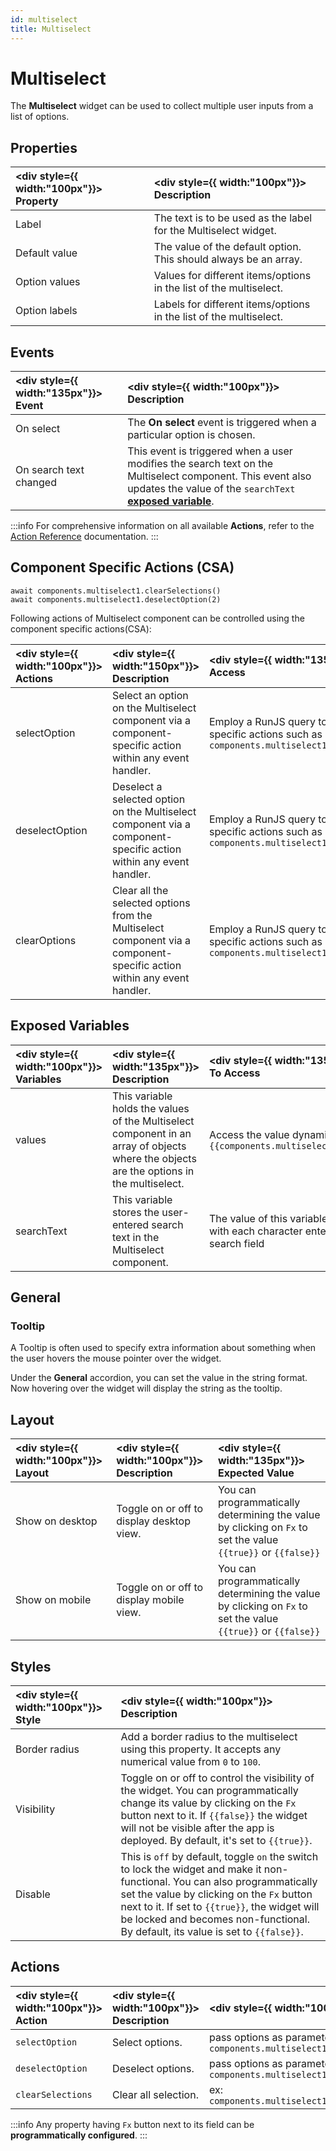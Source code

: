```yaml
---
id: multiselect
title: Multiselect
---
```

# Multiselect

The **Multiselect** widget can be used to collect multiple user inputs from a list of options.

<div >

## Properties

| <div style={{ width:"100px"}}> Property   </div>   | <div style={{ width:"100px"}}> Description </div> | 
|:----------- |:----------- |
| Label | The text is to be used as the label for the Multiselect widget. |
| Default value | The value of the default option. This should always be an array. |
| Option values | Values for different items/options in the list of the multiselect. |
| Option labels | Labels for different items/options in the list of the multiselect. |

</div>

<div >

## Events

| <div style={{ width:"135px"}}> Event </div> | <div style={{ width:"100px"}}> Description </div> |
|:----------------- | :--------------------------------------------- |
| On select | The **On select** event is triggered when a particular option is chosen. |
| On search text changed | This event is triggered when a user modifies the search text on the Multiselect component. This event also updates the value of the `searchText` **[exposed variable](#exposed-variables)**. |

:::info
For comprehensive information on all available **Actions**, refer to the [Action Reference](/docs/category/actions-reference) documentation.
:::

</div>

<div >

## Component Specific Actions (CSA)
`await components.multiselect1.clearSelections()` <br/>
`await components.multiselect1.deselectOption(2)`

Following actions of Multiselect component can be controlled using the component specific actions(CSA):

| <div style={{ width:"100px"}}> Actions </div> | <div style={{ width:"150px"}}> Description </div> | <div style={{ width:"135px"}}> How To Access </div> |
|:----------- |:----------- |:-------- |
| selectOption | Select an option on the Multiselect component via a component-specific action within any event handler.| Employ a RunJS query to execute component-specific actions such as `await components.multiselect1.selectOption(3)` |
| deselectOption | Deselect a selected option on the Multiselect component via a component-specific action within any event handler. | Employ a RunJS query to execute component-specific actions such as `await components.multiselect1.deselectOption(3)` | 
| clearOptions | Clear all the selected options from the Multiselect component via a component-specific action within any event handler. |Employ a RunJS query to execute component-specific actions such as `await components.multiselect1.clearSelections(2,3)` |

</div>

<div >

## Exposed Variables

| <div style={{ width:"100px"}}> Variables  </div>  | <div style={{ width:"135px"}}> Description </div> | <div style={{ width:"135px"}}> How To Access </div> |
|:----------- |:----------- |:----------|
| values | This variable holds the values of the Multiselect component in an array of objects where the objects are the options in the multiselect.| Access the value dynamically using JS: `{{components.multiselect1.values[1]}}` |
| searchText | This variable stores the user-entered search text in the Multiselect component. | The value of this variable is updated with each character entered in the search field |

</div>

<div >

## General
### Tooltip

A Tooltip is often used to specify extra information about something when the user hovers the mouse pointer over the widget.

Under the <b>General</b> accordion, you can set the value in the string format. Now hovering over the widget will display the string as the tooltip.

</div>

<div >

## Layout

| <div style={{ width:"100px"}}> Layout </div> | <div style={{ width:"100px"}}> Description </div> | <div style={{ width:"135px"}}> Expected Value </div> |
|:--------------- |:----------------------------------------- | :------------------------------------------------------------------------------------------------------------- |
| Show on desktop | Toggle on or off to display desktop view. | You can programmatically determining the value by clicking on `Fx` to set the value `{{true}}` or `{{false}}` |
| Show on mobile  | Toggle on or off to display mobile view.  | You can programmatically determining the value by clicking on `Fx` to set the value `{{true}}` or `{{false}}` |

</div>

<div >

## Styles

| <div style={{ width:"100px"}}> Style   </div>   | <div style={{ width:"100px"}}> Description </div> | 
|:----------- |:----------- |
| Border radius | Add a border radius to the multiselect using this property. It accepts any numerical value from `0` to `100`. |
| Visibility | Toggle on or off to control the visibility of the widget. You can programmatically change its value by clicking on the `Fx` button next to it. If `{{false}}` the widget will not be visible after the app is deployed. By default, it's set to `{{true}}`. |
| Disable | This is `off` by default, toggle `on` the switch to lock the widget and make it non-functional. You can also programmatically set the value by clicking on the `Fx` button next to it. If set to `{{true}}`, the widget will be locked and becomes non-functional. By default, its value is set to `{{false}}`. |

</div>

<div >

## Actions

| <div style={{ width:"100px"}}> Action   </div>   | <div style={{ width:"100px"}}> Description </div> | <div style={{ width:"100px"}}> Properties </div> |
|:----------- |:----------- |:------------------ |
| `selectOption` | Select options. | pass options as parameter. ex: `components.multiselect1.selectOption(1)` |
| `deselectOption` | Deselect options.| pass options as parameter. ex: `components.multiselect1.deselectOption(1)` |
| `clearSelections` | Clear all selection. |  ex: `components.multiselect1.clearSelections()` |


:::info
Any property having `Fx` button next to its field can be **programmatically configured**.
:::

</div>